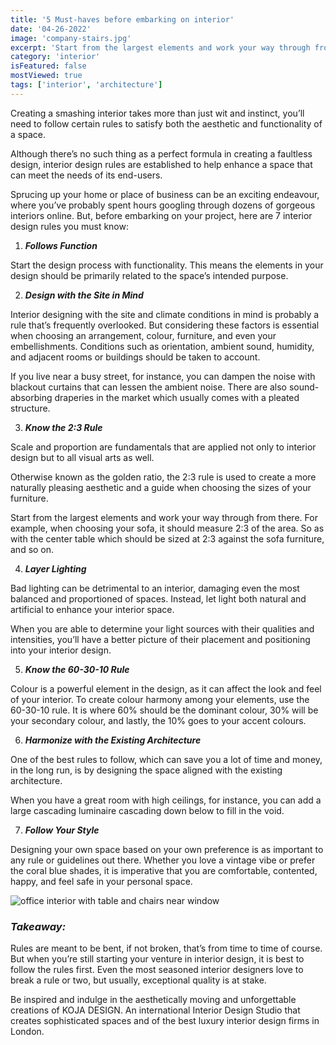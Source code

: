 ```yaml
---
title: '5 Must-haves before embarking on interior'
date: '04-26-2022'
image: 'company-stairs.jpg'
excerpt: 'Start from the largest elements and work your way through from there.'
category: 'interior'
isFeatured: false
mostViewed: true
tags: ['interior', 'architecture']
---
```


Creating a smashing interior takes more than just wit and instinct, you’ll need to follow certain rules to satisfy both the aesthetic and functionality of a space.

Although there’s no such thing as a perfect formula in creating a faultless design, interior design rules are established to help enhance a space that can meet the needs of its end-users.

Sprucing up your home or place of business can be an exciting endeavour, where you’ve probably spent hours googling through dozens of gorgeous interiors online. But, before embarking on your project, here are 7 interior design rules you must know:

1. **_Follows Function_**

Start the design process with functionality. This means the elements in your design should be primarily related to the space’s intended purpose.

2. **_Design with the Site in Mind_**

Interior designing with the site and climate conditions in mind is probably a rule that’s frequently overlooked. But considering these factors is essential when choosing an arrangement, colour, furniture, and even your embellishments. Conditions such as orientation, ambient sound, humidity, and adjacent rooms or buildings should be taken to account.

If you live near a busy street, for instance, you can dampen the noise with blackout curtains that can lessen the ambient noise. There are also sound-absorbing draperies in the market which usually comes with a pleated structure.

3. **_Know the 2:3 Rule_**

Scale and proportion are fundamentals that are applied not only to interior design but to all visual arts as well.

Otherwise known as the golden ratio, the 2:3 rule is used to create a more naturally pleasing aesthetic and a guide when choosing the sizes of your furniture.

Start from the largest elements and work your way through from there. For example, when choosing your sofa, it should measure 2:3 of the area. So as with the center table which should be sized at 2:3 against the sofa furniture, and so on.

4. **_Layer Lighting_**

Bad lighting can be detrimental to an interior, damaging even the most balanced and proportioned of spaces. Instead, let light both natural and artificial to enhance your interior space.

When you are able to determine your light sources with their qualities and intensities, you’ll have a better picture of their placement and positioning into your interior design.

5. **_Know the 60-30-10 Rule_**

Colour is a powerful element in the design, as it can affect the look and feel of your interior. To create colour harmony among your elements, use the 60-30-10 rule. It is where 60% should be the dominant colour, 30% will be your secondary colour, and lastly, the 10% goes to your accent colours.

6. **_Harmonize with the Existing Architecture_**

One of the best rules to follow, which can save you a lot of time and money, in the long run, is by designing the space aligned with the existing architecture.

When you have a great room with high ceilings, for instance, you can add a large cascading luminaire cascading down below to fill in the void.

7. **_Follow Your Style_**

Designing your own space based on your own preference is as important to any rule or guidelines out there. Whether you love a vintage vibe or prefer the coral blue shades, it is imperative that you are comfortable, contented, happy, and feel safe in your personal space.

![office interior with table and chairs near window
](/5-must-haves-before-embarking-on-interior/office-interior-with-table.jpg)

### _Takeaway:_

Rules are meant to be bent, if not broken, that’s from time to time of course. But when you’re still starting your venture in interior design, it is best to follow the rules first. Even the most seasoned interior designers love to break a rule or two, but usually, exceptional quality is at stake.

Be inspired and indulge in the aesthetically moving and unforgettable creations of KOJA DESIGN. An international Interior Design Studio that creates sophisticated spaces and of the best luxury interior design firms in London.
